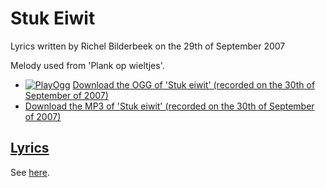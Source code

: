 # Stuk Eiwit

Lyrics written by Richel Bilderbeek on the 29th of September 2007

Melody used from 'Plank op wieltjes'.

 * [![PlayOgg](http://static.fsf.org/playogg/Play_ogg_80x15.png "I support PlayOgg!")](http://playogg.org) [Download the OGG of 'Stuk eiwit' (recorded on the 30th of September of 2007)](http://www.richelbilderbeek.nl/CD07_StukEiwit20070930.ogg)
 * [Download the MP3 of 'Stuk eiwit' (recorded on the 30th of September of 2007)](http://www.richelbilderbeek.nl/CD07_StukEiwit20070930.mp3)

## [Lyrics](51_stuk_eiwit.txt)

See [here](51_stuk_eiwit.txt).
